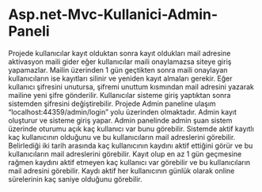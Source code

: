# Asp.net-Mvc-Kullanici-Admin-Paneli
Projede kullanıcılar kayıt olduktan sonra kayıt oldukları mail adresine aktivasyon maili gider eğer kullanıcılar maili onaylamazsa siteye giriş yapamazlar. Mailin üzerinden 1 gün geçtikten sonra maili onaylayan kullanıcıların ise kayıtları silinir ve yeniden kayıt almaları gerekir. Eğer kullanıcı şifresini unutursa, şifremi unuttum kısmından mail adresini yazarak mailine yeni şifre gönderilir. Kullanıcılar sisteme giriş yaptıktan sonra sistemden şifresini değiştirebilir. Projede Admin paneline ulaşım “localhost:44359/admin/login” yolu üzerinden olmaktadır. Admin kayıt oluşturur ve sisteme giriş yapar. Admin panelinde admin şuan sistem üzerinde oturumu açık kaç kullanıcı var bunu görebilir. Sistemde aktif kayıtlı kaç kullanıcının olduğunu ve bu kullanıcıların mail adreslerini görebilir. Belirlediği iki tarih arasında kaç kullanıcının kaydını aktif ettiğini görür ve bu kullanıcıların mail adreslerini görebilir. Kayıt olup en az  1 gün geçmesine rağmen kaydını aktif etmeyen kaç kullanıcı var  görebilir ve bu kullanıcıların mail adresini görebilir. Kaydı aktif her kullanıcının günlük olarak online sürelerinin kaç saniye olduğunu görebilir.
